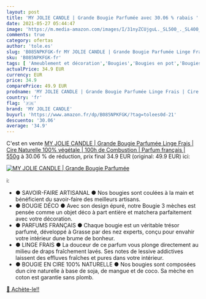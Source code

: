 ```yaml
---
layout: post
title: 'MY JOLIE CANDLE | Grande Bougie Parfumée avec 30.06 % rabais '
date: 2021-05-27 05:44:47
image: 'https://m.media-amazon.com/images/I/31nyZCUjguL._SL500_._SL400_.jpg'
comments: true
category: ofertas
author: 'tole.es'
slug: 'B085NPKFGK-fr MY JOLIE CANDLE | Grande Bougie Parfumée Linge Frais |...'
sku: 'B085NPKFGK-fr'
tags: [ 'Ameublement et décoration','Bougies','Bougies en pot','Bougies et bougeoirs','Cuisine et Maison','Décoration de la maison','my jolie candle', ]
actualPrice: 34.9 EUR
currency: EUR
price: 34.9
comparePrice: 49.9 EUR
prodname: 'MY JOLIE CANDLE | Grande Bougie Parfumée Linge Frais | Cire Naturelle 100% végétale | 100h de Combustion | Parfum français | 550g'
country: 'fr'
flag: '🇫🇷'
brand: 'MY JOLIE CANDLE'
buyurl: 'https://www.amazon.fr/dp/B085NPKFGK/?tag=tolees0d-21'
descuento: '30.06'
average: '34.9'
---
```


C'est en vente [MY JOLIE CANDLE | Grande Bougie Parfumée Linge Frais | Cire Naturelle 100% végétale | 100h de Combustion | Parfum français | 550g](https://www.amazon.fr/dp/B085NPKFGK/?tag=tolees0d-21)  à  30.06 % de réduction, prix final  34.9 EUR (original: 49.9 EUR) ici:

[![MY JOLIE CANDLE | Grande Bougie Parfumée](https://m.media-amazon.com/images/I/31nyZCUjguL._SL500_._SL400_.jpg)](https://www.amazon.fr/dp/B085NPKFGK/?tag=tolees0d-21)

ℹ️:

- ● SAVOIR-FAIRE ARTISANAL ● Nos bougies sont coulées à la main et bénéficient du savoir-faire des meilleurs artisans.
- ● BOUGIE DÉCO ● Avec son design épuré, notre Bougie 3 mèches est pensée comme un objet déco à part entière et matchera parfaitement avec votre décoration.
- ● PARFUMS FRANÇAIS ● Chaque bougie est un véritable trésor parfumé, développé à Grasse par des nez experts, conçu pour envahir votre intérieur dune brume de bonheur.
- ● LINGE FRAIS ● La douceur de ce parfum vous plonge directement au milieu de draps fraîchement lavés. Ses notes de lessive addictives laissent des effluves fraîches et pures dans votre intérieur.
- ● BOUGIE EN CIRE 100% NATURELLE ● Nos bougies sont composées dun cire naturelle à base de soja, de mangue et de coco. Sa mèche en coton est garantie sans plomb.

[🛒 Achète-le!!](https://www.amazon.fr/dp/B085NPKFGK/?tag=tolees0d-21)
